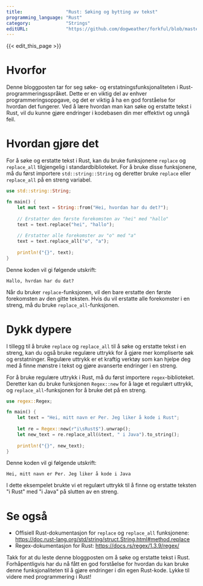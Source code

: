 ```yaml
---
title:                "Rust: Søking og bytting av tekst"
programming_language: "Rust"
category:             "Strings"
editURL:              "https://github.com/dogweather/forkful/blob/master/content/no/rust/searching-and-replacing-text.md"
---
```


{{< edit_this_page >}}

# Hvorfor

Denne bloggposten tar for seg søke- og erstatningsfunksjonaliteten i Rust-programmeringsspråket. Dette er en viktig del av enhver programmeringsoppgave, og det er viktig å ha en god forståelse for hvordan det fungerer. Ved å lære hvordan man kan søke og erstatte tekst i Rust, vil du kunne gjøre endringer i kodebasen din mer effektivt og unngå feil.

# Hvordan gjøre det

For å søke og erstatte tekst i Rust, kan du bruke funksjonene `replace` og `replace_all` tilgjengelig i standardbiblioteket. For å bruke disse funksjonene, må du først importere `std::string::String` og deretter bruke `replace` eller `replace_all` på en streng variabel. 

```Rust
use std::string::String;

fn main() {
    let mut text = String::from("Hei, hvordan har du det?");
    
    // Erstatter den første forekomsten av "hei" med "hallo"
    text = text.replace("hei", "hallo");
    
    // Erstatter alle forekomster av "o" med "a"
    text = text.replace_all("o", "a");
    
    println!("{}", text);
}
```

Denne koden vil gi følgende utskrift:

`Hallo, hvrdan har du dat?`

Når du bruker `replace`-funksjonen, vil den bare erstatte den første forekomsten av den gitte teksten. Hvis du vil erstatte alle forekomster i en streng, må du bruke `replace_all`-funksjonen.

# Dykk dypere

I tillegg til å bruke `replace` og `replace_all` til å søke og erstatte tekst i en streng, kan du også bruke regulære uttrykk for å gjøre mer kompliserte søk og erstatninger. Regulære uttrykk er et kraftig verktøy som kan hjelpe deg med å finne mønstre i tekst og gjøre avanserte endringer i en streng.

For å bruke regulære uttrykk i Rust, må du først importere `regex`-biblioteket. Deretter kan du bruke funksjonen `Regex::new` for å lage et regulært uttrykk, og `replace_all`-funksjonen for å bruke det på en streng.

```Rust
use regex::Regex;

fn main() {
    let text = "Hei, mitt navn er Per. Jeg liker å kode i Rust";
    
    let re = Regex::new(r"i\sRust$").unwrap();
    let new_text = re.replace_all(&text, " i Java").to_string();
    
    println!("{}", new_text);
}
```

Denne koden vil gi følgende utskrift:

`Hei, mitt navn er Per. Jeg liker å kode i Java`

I dette eksempelet brukte vi et regulært uttrykk til å finne og erstatte teksten "i Rust" med "i Java" på slutten av en streng.

# Se også

- Offisiell Rust-dokumentasjon for `replace` og `replace_all` funksjonene: https://doc.rust-lang.org/std/string/struct.String.html#method.replace
- Regex-dokumentasjon for Rust: https://docs.rs/regex/1.3.9/regex/

Takk for at du leste denne bloggposten om å søke og erstatte tekst i Rust. Forhåpentligvis har du nå fått en god forståelse for hvordan du kan bruke denne funksjonaliteten til å gjøre endringer i din egen Rust-kode. Lykke til videre med programmering i Rust!